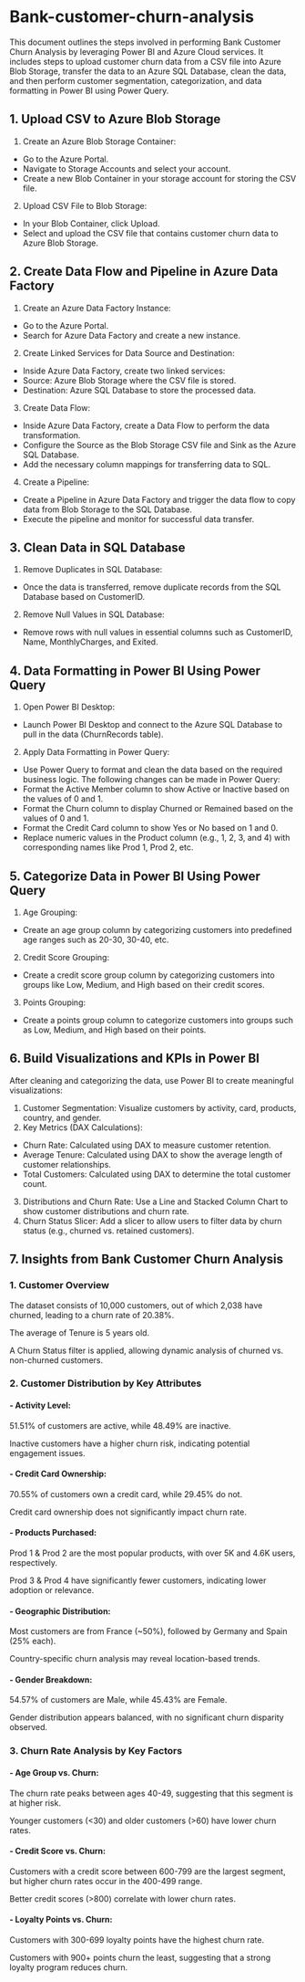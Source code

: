 # Bank-customer-churn-analysis

This document outlines the steps involved in performing Bank Customer Churn Analysis by leveraging Power BI and Azure Cloud services. It includes steps to upload customer churn data from a CSV file into Azure Blob Storage, transfer the data to an Azure SQL Database, clean the data, and then perform customer segmentation, categorization, and data formatting in Power BI using Power Query.

## 1. Upload CSV to Azure Blob Storage
1. Create an Azure Blob Storage Container:

- Go to the Azure Portal.
- Navigate to Storage Accounts and select your account.
- Create a new Blob Container in your storage account for storing the CSV file.
2. Upload CSV File to Blob Storage:
- In your Blob Container, click Upload.
- Select and upload the CSV file that contains customer churn data to Azure Blob Storage.

## 2. Create Data Flow and Pipeline in Azure Data Factory
1. Create an Azure Data Factory Instance:
- Go to the Azure Portal.
- Search for Azure Data Factory and create a new instance.
2. Create Linked Services for Data Source and Destination:
- Inside Azure Data Factory, create two linked services:
- Source: Azure Blob Storage where the CSV file is stored.
- Destination: Azure SQL Database to store the processed data.
3. Create Data Flow:
- Inside Azure Data Factory, create a Data Flow to perform the data transformation.
- Configure the Source as the Blob Storage CSV file and Sink as the Azure SQL Database.
- Add the necessary column mappings for transferring data to SQL.
4. Create a Pipeline:
- Create a Pipeline in Azure Data Factory and trigger the data flow to copy data from Blob Storage to the SQL Database.
- Execute the pipeline and monitor for successful data transfer.
## 3. Clean Data in SQL Database
1. Remove Duplicates in SQL Database:
- Once the data is transferred, remove duplicate records from the SQL Database based on CustomerID.
2. Remove Null Values in SQL Database:
- Remove rows with null values in essential columns such as CustomerID, Name, MonthlyCharges, and Exited.

## 4. Data Formatting in Power BI Using Power Query
1. Open Power BI Desktop:
- Launch Power BI Desktop and connect to the Azure SQL Database to pull in the data (ChurnRecords table).

2. Apply Data Formatting in Power Query:
- Use Power Query to format and clean the data based on the required business logic. The following changes can be made in Power Query:
- Format the Active Member column to show Active or Inactive based on the values of 0 and 1.
- Format the Churn column to display Churned or Remained based on the values of 0 and 1.
- Format the Credit Card column to show Yes or No based on 1 and 0.
- Replace numeric values in the Product column (e.g., 1, 2, 3, and 4) with corresponding names like Prod 1, Prod 2, etc.

## 5. Categorize Data in Power BI Using Power Query
1. Age Grouping:
- Create an age group column by categorizing customers into predefined age ranges such as 20-30, 30-40, etc.
2. Credit Score Grouping:
- Create a credit score group column by categorizing customers into groups like Low, Medium, and High based on their credit scores.
3. Points Grouping:
- Create a points group column to categorize customers into groups such as Low, Medium, and High based on their points.



## 6. Build Visualizations and KPIs in Power BI
After cleaning and categorizing the data, use Power BI to create meaningful visualizations:
1) Customer Segmentation: Visualize customers by activity, card, products, country, and gender.
2)  Key Metrics (DAX Calculations):
- Churn Rate: Calculated using DAX to measure customer retention.
- Average Tenure: Calculated using DAX to show the average length of customer relationships.
- Total Customers: Calculated using DAX to determine the total customer count.
3) Distributions and Churn Rate: Use a Line and Stacked Column Chart to show customer distributions and churn rate.
4) Churn Status Slicer: Add a slicer to allow users to filter data by churn status (e.g., churned vs. retained customers).


## 7. Insights from Bank Customer Churn Analysis
### 1. Customer Overview

The dataset consists of 10,000 customers, out of which 2,038 have churned, leading to a churn rate of 20.38%.

The average of Tenure is 5 years old.

A Churn Status filter is applied, allowing dynamic analysis of churned vs. non-churned customers.

### 2. Customer Distribution by Key Attributes
#### - Activity Level:

51.51% of customers are active, while 48.49% are inactive.

Inactive customers have a higher churn risk, indicating potential engagement issues.

#### - Credit Card Ownership:

70.55% of customers own a credit card, while 29.45% do not.

Credit card ownership does not significantly impact churn rate.

#### - Products Purchased:

Prod 1 & Prod 2 are the most popular products, with over 5K and 4.6K users, respectively.

Prod 3 & Prod 4 have significantly fewer customers, indicating lower adoption or relevance.

#### - Geographic Distribution:

Most customers are from France (~50%), followed by Germany and Spain (25% each).

Country-specific churn analysis may reveal location-based trends.

#### - Gender Breakdown:

54.57% of customers are Male, while 45.43% are Female.

Gender distribution appears balanced, with no significant churn disparity observed.

### 3. Churn Rate Analysis by Key Factors
#### - Age Group vs. Churn:

The churn rate peaks between ages 40-49, suggesting that this segment is at higher risk.

Younger customers (<30) and older customers (>60) have lower churn rates.

#### - Credit Score vs. Churn:

Customers with a credit score between 600-799 are the largest segment, but higher churn rates occur in the 400-499 range.

Better credit scores (>800) correlate with lower churn rates.
#### - Loyalty Points vs. Churn:

Customers with 300-699 loyalty points have the highest churn rate.

Customers with 900+ points churn the least, suggesting that a strong loyalty program reduces churn.




